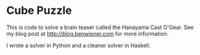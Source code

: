 # Cube Puzzle

This is code to solve a brain teaser called the Hanayama Cast O'Gear. See my blog post at http://blog.benwiener.com for more information.

I wrote a solver in Python and a cleaner solver in Haskell.
